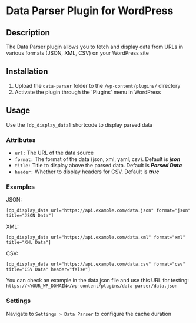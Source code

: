 # Data Parser Plugin for WordPress

## Description
The Data Parser plugin allows you to fetch and display data from URLs in various formats (JSON, XML, CSV) on your WordPress site

## Installation
1. Upload the `data-parser` folder to the `/wp-content/plugins/` directory
2. Activate the plugin through the 'Plugins' menu in WordPress

## Usage
Use the `[dp_display_data]` shortcode to display parsed data

### Attributes
* `url:` The URL of the data source
* `format:` The format of the data (json, xml, yaml, csv). Default is ___json___
* `title:` Title to display above the parsed data. Default is ___Parsed Data___
* `header:` Whether to display headers for CSV. Default is ___true___

### Examples
JSON:
```
[dp_display_data url="https://api.example.com/data.json" format="json" title="JSON Data"]
```
XML:
```
[dp_display_data url="https://api.example.com/data.xml" format="xml" title="XML Data"]
```
CSV:
```
[dp_display_data url="https://api.example.com/data.csv" format="csv" title="CSV Data" header="false"]
```
You can check an example in the data.json file and use this URL for testing: `https://<YOUR_WP_DOMAIN>/wp-content/plugins/data-parser/data.json`

### Settings
Navigate to `Settings > Data Parser` to configure the cache duration